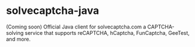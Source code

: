 # solvecaptcha-java
(Coming soon) Official Java client for solvecaptcha.com a CAPTCHA-solving service that supports reCAPTCHA, hCaptcha, FunCaptcha, GeeTest, and more.
